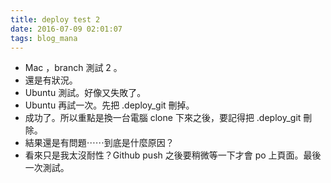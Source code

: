 ```yaml
---
title: deploy test 2
date: 2016-07-09 02:01:07
tags: blog_mana
---
```


- Mac ，branch 測試 2 。
- 還是有狀況。
- Ubuntu 測試。好像又失敗了。
- Ubuntu 再試一次。先把 .deploy_git 刪掉。
- 成功了。所以重點是換一台電腦 clone 下來之後，要記得把 .deploy_git 刪除。
- 結果還是有問題⋯⋯到底是什麼原因？
- 看來只是我太沒耐性？Github push 之後要稍微等一下才會 po 上頁面。最後一次測試。
